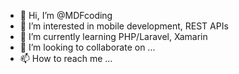- 👋 Hi, I’m @MDFcoding
- 👀 I’m interested in mobile development, REST APIs
- 🌱 I’m currently learning PHP/Laravel, Xamarin
- 💞️ I’m looking to collaborate on ...
- 📫 How to reach me ...

<!---
MDFcoding/MDFcoding is a ✨ special ✨ repository because its `README.md` (this file) appears on your GitHub profile.
You can click the Preview link to take a look at your changes.
--->
